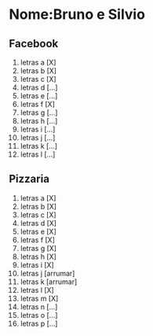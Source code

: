 # #

# Nome:Bruno e Silvio

## Facebook

1. letras a  [X]
2. letras b  [X]
3. letras c  [X]
4. letras d  [...]
5. letras e  [...]
6. letras f  [X]
7. letras g  [...]
8. letras h  [...]
9. letras i  [...]
10. letras j  [...]
11. letras k  [...]
12. letras l  [...]

## Pizzaria

1. letras a  [X]
2. letras b  [X]
3. letras c  [X]
4. letras d  [X]
5. letras e  [X]
6. letras f  [X]
7. letras g  [X]
8. letras h  [X]
9. letras i  [X]
10. letras j  [arrumar]
11. letras k  [arrumar]
12. letras l  [X]
13. letras m  [X]
14. letras n [...]
15. letras o  [...]
16. letras p  [...]
